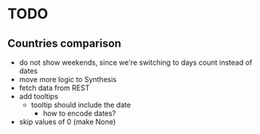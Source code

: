 # TODO

## Countries comparison

- do not show weekends, since we're switching to days count instead of dates
- move more logic to Synthesis
- fetch data from REST
- add tooltips
    - tooltip should include the date
        - how to encode dates?
- skip values of 0 (make None)
